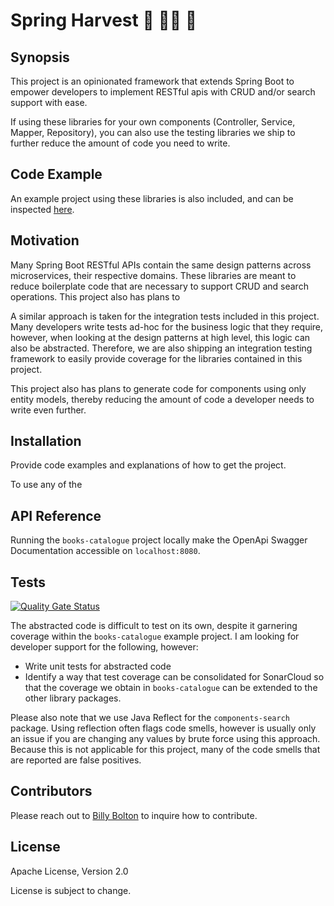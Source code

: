 # Spring Harvest :corn: :farmer: :tomato:

## Synopsis

This project is an opinionated framework that extends Spring Boot to empower developers to implement RESTful apis with CRUD and/or search support with ease.

If using these libraries for your own components (Controller, Service, Mapper, Repository), you can also use the testing libraries we ship to further reduce the
amount of code you need to write.

## Code Example

An example project using these libraries is also included, and can be
inspected [here](https://github.com/BillyBolton/springharvest/tree/main/examples/books-catalogue/src/main/java/dev/springharvest/library).

## Motivation

Many Spring Boot RESTful APIs contain the same design patterns across microservices, their respective domains. These libraries are meant to reduce boilerplate
code that are necessary to support CRUD and search operations. This project also has plans to

A similar approach is taken for the integration tests included in this project. Many developers write tests ad-hoc for the business logic that they require,
however, when looking at the design patterns at high level, this logic can also be abstracted. Therefore, we are also shipping an integration testing framework
to easily provide coverage for the libraries contained in this project.

This project also has plans to generate code for components using only entity models, thereby reducing the amount of code a developer needs to write even
further.

## Installation

Provide code examples and explanations of how to get the project.

To use any of the

## API Reference

Running the `books-catalogue` project locally make the OpenApi Swagger Documentation accessible on `localhost:8080`.

## Tests

[![Quality Gate Status](https://sonarcloud.io/api/project_badges/measure?project=BillyBolton_springharvest&metric=alert_status)](https://sonarcloud.io/summary/new_code?id=BillyBolton_springharvest)

The abstracted code is difficult to test on its own, despite it garnering coverage within the `books-catalogue` example project. I am looking for developer
support for the following, however:

- Write unit tests for abstracted code
- Identify a way that test coverage can be consolidated for SonarCloud so that the coverage we obtain in `books-catalogue` can be extended to the other library
  packages.

Please also note that we use Java Reflect for the `components-search` package. Using reflection often flags code smells, however is usually only an issue if you
are changing any values by brute force using this approach. Because this is not applicable for this project, many of the code smells that are reported are false
positives.

## Contributors

Please reach out to [Billy Bolton](billybolton16@gmail.com) to inquire how to contribute.

## License

Apache License, Version 2.0

License is subject to change.

